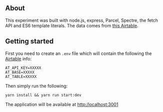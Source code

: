 ## About
This experiment was built with node.js, express, Parcel, Spectre, the fetch API and ES6 template literals. The data comes from [this Airtable](https://airtable.com/shrxx5mmDuAAjnc7J).

## Getting started
First you need to create an `.env` file which will contain the following the [Airtable](https://airtable.com/) info:
```
AT_API_KEY=XXXXX
AT_BASE=XXXXX
AT_TABLE=XXXXX
```

Then simply run the following:
```
yarn install && yarn run start:dev
```

The application will be available at [http:/localhost:3001](http://localhost:3001)
